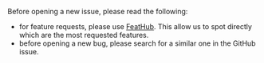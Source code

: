 Before opening a new issue, please read the following:

- for feature requests, please use [FeatHub](https://feathub.com/Guake/guake). This allow us to spot
  directly which are the most requested features.
- before opening a new bug, please search for a similar one in the GitHub issue.
